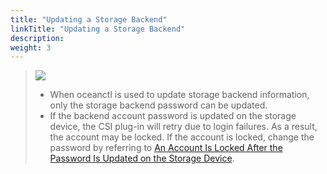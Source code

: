 ```yaml
---
title: "Updating a Storage Backend"
linkTitle: "Updating a Storage Backend"
description: 
weight: 3
---
```


>![](/css-docs/public_sys-resources/en-us/icon-notice.gif)  
>-   When oceanctl is used to update storage backend information, only the storage backend password can be updated.
>-   If the backend account password is updated on the storage device, the CSI plug-in will retry due to login failures. As a result, the account may be locked. If the account is locked, change the password by referring to  [An Account Is Locked After the Password Is Updated on the Storage Device](/docs/troubleshooting/storage-backend-issues/an-account-is-locked-after-the-password-is-updated-on-the-storage-device).



